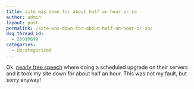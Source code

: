 ```yaml
---
title: site was down for about half an hour or so
author: admin
layout: post
permalink: /site-was-down-for-about-half-an-hour-or-so/
dsq_thread_id:
  - 26010699
categories:
  - Uncategorized
---
```

Ok. [nearly free speech][1] where doing a scheduled upgrade on their servers and it took my site down for about half an hour. This was not my fault, but sorry anyway!

 [1]: http://www.nearlyfreespeech.net